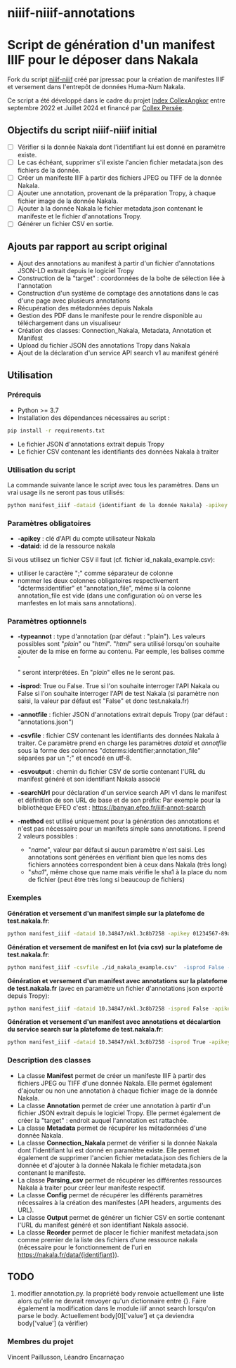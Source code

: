 # niiif-niiif-annotations
# Script de génération d'un manifest IIIF pour le déposer dans Nakala

Fork du script [niiif-niiif](https://gitlab.huma-num.fr/jpressac/niiif-niiif)
créé par jpressac pour la création de manifestes IIIF et versement dans l'entrepôt de données Huma-Num Nakala.

Ce script a été développé dans le cadre du projet [Index CollexAngkor](https://www.collexpersee.eu/projet/indexangkor/) entre septembre 2022 et Juillet 2024 et financé par [Collex Persée](https://www.collexpersee.eu/).

## Objectifs du script niiif-niiif initial

- [ ] Vérifier si la donnée Nakala dont l'identifiant lui est donné en paramètre
existe.
- [ ] Le cas échéant, supprimer s'il existe l'ancien fichier metadata.json des
fichiers de la donnée.
- [ ] Créer un manifeste IIIF à partir des fichiers JPEG ou TIFF de la donnée
Nakala.
- [ ] Ajouter une annotation, provenant de la préparation Tropy, à chaque fichier
image de la donnée Nakala.
- [ ] Ajouter à la donnée Nakala le fichier metadata.json contenant le manifeste
et le fichier d'annotations Tropy.
- [ ] Générer un fichier CSV en sortie.

## Ajouts par rapport au script original

- Ajout des annotations au manifest à partir d'un fichier d'annotations JSON-LD extrait depuis le logiciel
Tropy
- Construction de la "target" : coordonnées de la boîte de sélection liée à l'annotation
- Construction d'un système de comptage des annotations dans le cas d'une page
avec plusieurs annotations
- Récupération des métadonnées depuis Nakala
- Gestion des PDF dans le manifeste pour le rendre disponible au téléchargement
dans un visualiseur
- Création des classes:  Connection_Nakala, Metadata, Annotation et Manifest
- Upload du fichier JSON des annotations Tropy dans Nakala
- Ajout de la déclaration d'un service API search v1 au manifest généré


## Utilisation

### Prérequis

- Python >= 3.7
- Installation des dépendances nécessaires au script :

```bash
pip install -r requirements.txt
```

- Le fichier JSON d'annotations extrait depuis Tropy
- Le fichier CSV contenant les identifiants des données Nakala à traiter

### Utilisation du script

La commande suivante lance le script avec tous les paramètres. Dans un vrai usage ils ne seront pas tous utilisés:

```bash
python manifest_iiif -dataid {identifiant de la donnée Nakala} -apikey {clé d\'API}   -annotfile {fichier JSON d\'annotations} -typeannot {type d\'annotation} -isprod {True ou False} -csvfile {fichier CSV} -csvoutput {fichier CSV de sortie} -baseUrl {Base Url} -method {méthode de génération des annotations IIIF} -searchUrl {Base d'URL servant pour un service search IIIF}
```

### Paramètres obligatoires

- **-apikey** : clé d'API du compte utilisateur Nakala
- **-dataid**: id de la ressource nakala

Si vous utilisez un fichier CSV il faut (cf. fichier id_nakala_example.csv):
- utiliser le caractère ";" comme séparateur de colonne
- nommer les deux colonnes obligatoires respectivement "dcterms:identifier" et "annotation_file", même si la colonne annotation_file est vide (dans une configuration où on verse les manfestes en lot mais sans annotations).

### Paramètres optionnels

- **-typeannot** : type d'annotation (par défaut : "plain"). Les valeurs possibles
sont "*plain*" ou "*html*". "*html*" sera utilisé lorsqu'on souhaite ajouter de la mise en forme au contenu. Par eemple, les balises comme "<p></p>" seront interprétées. En "*plain*" elles ne le seront pas.
- **-isprod**: True ou False. True si l'on souhaite interroger l'API Nakala ou False
si l'on souhaite interroger l'API de test Nakala (si paramètre non saisi, la valeur par défaut est "False" et donc test.nakala.fr)
- **-annotfile** : fichier JSON d'annotations extrait depuis Tropy
(par défaut : "annotations.json")
- **-csvfile** : fichier CSV contenant les identifiants des données Nakala à traiter.
Ce paramètre prend en charge les paramètres *dataid* et *annotfile* sous la forme des colonnes "dcterms:identifier;annotation_file" séparées par un ";" et encodé en utf-8.

- **-csvoutput** : chemin du fichier CSV de sortie contenant l'URL du manifest généré et son identifiant Nakala associé
- **-searchUrl** pour déclaration d'un service search API v1 dans le manifest et définition de son URL de base et de son préfix: Par exemple pour la bibliothèque EFEO c'est : https://banyan.efeo.fr/iiif-annot-search
- **-method** est utilisé uniquement pour la génération des annotations et n'est pas nécessaire pour un manifets simple sans annotations. Il prend 2 valeurs possibles :
  - "*name*", valeur par défaut si aucun paramètre n'est saisi. Les annotations sont générées en vérifiant bien que les noms des fichiers annotées correspondent bien à ceux dans Nakala (très long)
  - "*sha1*", même chose que name mais vérifie le sha1 à la place du nom de fichier (peut être très long si beaucoup de fichiers)

### Exemples
**Génération et versement d'un manifest simple sur la platefome de test.nakala.fr**: 

```bash
python manifest_iiif -dataid 10.34847/nkl.3c8b7258 -apikey 01234567-89ab-cdef-0123-456789abcdef

```

**Génération et versement de manifest en lot (via csv) sur la platefome de test.nakala.fr**:

```bash
python manifest_iiif -csvfile ./id_nakala_example.csv"  -isprod False -apikey 01234567-89ab-cdef-0123-456789abcdef
```
**Génération et versement d'un manifest avec annotations sur la platefome de test.nakala.fr** (avec en paramètre un fichier d'annotations json exporté depuis Tropy): 

```bash
python manifest_iiif -dataid 10.34847/nkl.3c8b7258 -isprod False -apikey 01234567-89ab-cdef-0123-456789abcdef -annotfile ./tropy.json
```


**Génération et versement d'un manifest avec annotations et décalartion du service search sur la platefome de test.nakala.fr**: 

```bash
python manifest_iiif -dataid 10.34847/nkl.3c8b7258 -isprod True -apikey 01234567-89ab-cdef-0123-456789abcdef -annotfile ./tropy.json -searchUrl https://banyan.efeo.fr/iiif-annot-search
```

### Description des classes

- La classe **Manifest** permet de créer un manifeste IIIF à partir des fichiers
JPEG ou TIFF d'une donnée Nakala. Elle permet également d'ajouter ou non
une annotation à chaque fichier image de la donnée Nakala.
- La classe **Annotation** permet de créer une annotation à partir d'un fichier
JSON extrait depuis le logiciel Tropy. Elle permet également de créer la "target" :
endroit auquel l'annotation est rattachée.
- La classe **Metadata** permet de récupérer les métadonnées d'une donnée Nakala.
- La classe **Connection_Nakala** permet de vérifier si la donnée Nakala dont
l'identifiant lui est donné en paramètre existe. Elle permet également de supprimer
l'ancien fichier metadata.json des fichiers de la donnée et d'ajouter à la donnée
Nakala le fichier metadata.json contenant le manifeste.
- La classe **Parsing_csv** permet de récupérer les différentes ressources Nakala
à traiter pour créer leur manifeste respectif.
- La classe **Config** permet de récupérer les différents paramètres nécessaires
à la création des manifestes (API headers, arguments des URL).
- La classe **Output** permet de générer un fichier CSV en sortie contenant
l'URL du manifest généré et son identifiant Nakala associé.
- La classe **Reorder** permet de placer le fichier manifest metadata.json comme premier 
de la liste des fichiers d'une ressource nakala (nécessaire pour le fonctionnement de l'uri en https://nakala.fr/data/{identifiant}).


## TODO

1) modifier annotation.py. la propriété body renvoie actuellement une liste alors qu'elle ne devrait renvoyer qu'un dictionnaire entre {}. Faire également la modification dans le module iiif annot search lorsqu'on parse le body. Actuellement body[0]['value'] et ça deviendra body['value'] (a vérifier)
            

### Membres du projet

Vincent Paillusson,
Léandro Encarnaçao

